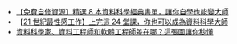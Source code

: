* [【免費自修資源】精選 8 本資料科學經典書單，讓你自學也能變大師](https://buzzorange.com/techorange/2017/03/21/data-science-book/)
* 【[21 世紀最性感工作】上完這 24 堂課，你也可以成為資料科學大師](https://buzzorange.com/techorange/2017/03/13/data-science-course/)
* [資料科學家、資料工程師和軟體工程師差在哪？這張圖讓你秒懂](https://buzzorange.com/techorange/2017/03/21/different-role/)



